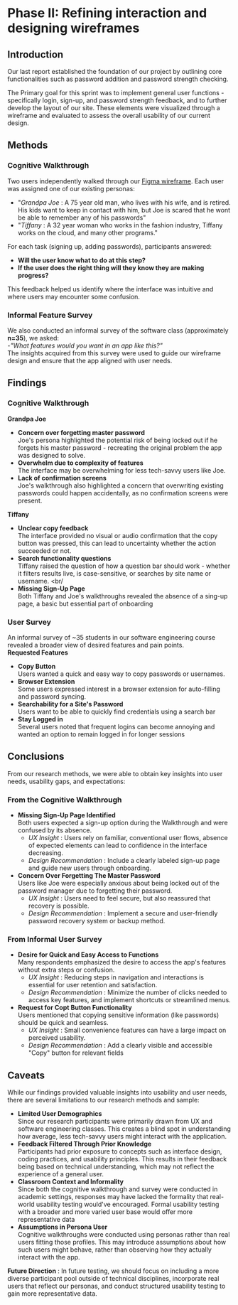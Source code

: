 # Phase II: Refining interaction and designing wireframes

## Introduction

Our last report established the foundation of our project by outlining core functionalities such as password addition and password strength checking. </br>

The Primary goal for this sprint was to implement general user functions - specifically login, sign-up, and password strength feedback, and to further develop the layout of our site. These elements were visualized through a wireframe and evaluated to assess the overall usability of our current design. <br/>

## Methods

### **Cognitive Walkthrough**<br/>
   Two users independently walked through our [Figma wireframe](https://www.figma.com/design/jhDGKQwlUj8O7kmT1LcQr2/WireFrame_2?node-id=0-1&p=f&t=7lfkEIRinDBzvPLv-0). Each user was assigned one of our existing personas: <br/>
   
   * "_Grandpa Joe_ : A 75 year old man, who lives with his wife, and is retired. His kids want to keep in contact with him, but Joe is scared that he wont be able to remember any of his passwords" <br/>
   * "_Tiffany_ : A 32 year woman  who works in the fashion industry, Tiffany works on the cloud, and many other programs." <br/>
   
For each task (signing up, adding passwords), participants answered: <br/>

   * **Will the user know what to do at this step?** <br/>
   * **If the user does the right thing will they know they are making progress?**


   This feedback helped us identify where the interface was intuitive and where users may encounter some confusion.
### **Informal Feature Survey**<br/>
   We also conducted an informal survey of the software class (approximately **n=35**), we asked:<br/>
   -_"What features would you want in an app like this?"_ <br/>
   The insights acquired from this survey were used to guide our wireframe design and ensure that the app aligned with user needs.

## Findings

### **Cognitive Walkthrough** <br/>
**Grandpa Joe**<br/>
   * **Concern over forgetting master password** <br/>
      Joe's persona highlighted the potential risk of being locked out if he forgets his master password - recreating the original problem the app was designed to solve. <br/>
   * **Overwhelm due to complexity of features** <br/>
      The interface may be overwhelming for less tech-savvy users like Joe. <br/>
   * **Lack of confirmation screens** <br/>
      Joe's walkthrough also highlighted a concern that overwriting existing passwords could happen accidentally, as no confirmation screens were present. <br/>
   
**Tiffany**<br/>
   * **Unclear copy feedback** <br/>
      The interface provided no visual or audio confirmation that the copy button was pressed, this can lead to uncertainty whether the action succeeded or not. <br/>
   * **Search functionality questions** <br/>
      Tiffany raised the question of how a question bar should work - whether it filters results live, is case-sensitive, or searches by site name or username. <br/
   * **Missing Sign-Up Page** <br/>
      Both Tiffany and Joe's walkthroughs revealed the absence of a sing-up page, a basic but essential part of onboarding <br/>

### **User Survey** <br/>
An informal survey of ~35 students in our software engineering course revealed a broader view of desired features and pain points. <br/>
**Requested Features**<br/>
   * **Copy Button** <br/>
     Users wanted a quick and easy way to copy passwords or usernames. <br/>
   * **Browser Extension** <br/>
     Some users expressed interest in a browser extension for auto-filling and password syncing. <br/>
   * **Searchability for a Site's Password** <br/>
     Users want to be able to quickly find credentials using a search bar <br/>
   * **Stay Logged in** <br/>
     Several users noted that frequent logins can become annoying and wanted an option to remain logged in for longer sessions <br/>

## Conclusions

From our research methods, we were able to obtain key insights into user needs, usability gaps, and expectations: <br/>

### **From the Cognitive Walkthrough** <br/>
   * **Missing Sign-Up Page Identified** <br/>
      Both users expected a sign-up option during the Walkthrough and were confused by its absence. <br/>
      - _UX Insight_ : Users rely on familiar, conventional user flows, absence of expected elements can lead to confidence in the interface decreasing. <br/>
      - _Design Recommendation_ : Include a clearly labeled sign-up page and guide new users through onboarding. <br/>
   * **Concern Over Forgetting The Master Password** <br/>
      Users like Joe were especially anxious about being locked out of the password manager due to forgetting their password. <br/>
      - _UX Insight_ : Users need to feel secure, but also reassured that recovery is possible. <br/>
      - _Design Recommendation_ : Implement a secure and user-friendly password recovery system or backup  method. <br/>

### **From Informal User Survey** <br/>
   * **Desire for Quick and Easy Access to Functions** <br/>
      Many respondents emphasized the desire to access the app's features without extra steps or confusion. <br/>
      - _UX Insight_ : Reducing steps in navigation and interactions is essential for user retention and satisfaction. <br/>
      - _Design Recommendation_ : Minimize the number of clicks needed to access key features, and implement shortcuts or streamlined menus. <br/>
   * **Request for Copt Button Functionality** <br/>
      Users mentioned that copying sensitive information (like passwords) should be quick and seamless. <br/>
      - _UX Insight_ : Small convenience features can have a large impact on perceived usability. <br/>
      - _Design Recommendation_ : Add a clearly visible and accessible "Copy" button for relevant fields <br/>

## Caveats

While our findings provided valuable insights into usability and user needs, there are several limitations to our research methods and sample: <br/>
   * **Limited User Demographics** <br/>
      Since our research participants were primarily drawn from UX and software engineering classes. This creates a blind spot in understanding how average, less tech-savvy users might interact with the application. <br/>
   * **Feedback Filtered Through Prior Knowledge** <br/>
      Participants had prior exposure to concepts such as interface design, coding practices, and usability principles. This results in their feedback being based on technical understanding, which may not reflect the experience of a general user. <br/>
   * **Classroom Context and Informality** <br/>
      Since both the cognitive walkthrough and survey were conducted in academic settings, responses may have lacked the formality that real-world usability testing would've encouraged. Formal usability testing with a broader and more varied user base would offer more representative data
   * **Assumptions in Persona User** <br/>
      Cognitive walkthroughs were conducted using personas rather than real users fitting those profiles. This may introduce assumptions about how such users might behave, rather than observing how they actually interact with the app.<br/>

**Future Direction** : In future testing, we should focus on including a more diverse participant pool outside of technical disciplines, incorporate real users that reflect our personas, and conduct structured usability testing to gain more representative data.
